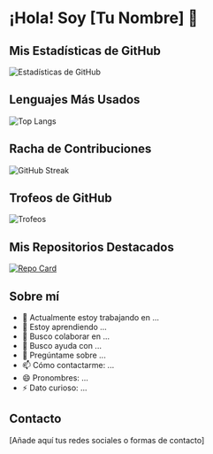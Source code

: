 # ¡Hola! Soy [Tu Nombre] 👋

## Mis Estadísticas de GitHub

![Estadísticas de GitHub](https://readme-danielcadev.vercel.app/api?username=danielcadev&show_icons=true&theme=radical)

## Lenguajes Más Usados

![Top Langs](https://readme-danielcadev.vercel.app/api/top-langs/?username=danielcadev&layout=compact&theme=radical)

## Racha de Contribuciones

![GitHub Streak](https://github-readme-streak-stats.herokuapp.com/?user=danielcadev&theme=radical)

## Trofeos de GitHub

![Trofeos](https://github-profile-trophy.vercel.app/?username=danielcadev&theme=radical&column=7)

## Mis Repositorios Destacados

[![Repo Card](https://readme-danielcadev.vercel.app/api/pin/?username=danielcadev&repo=nombre-del-repo&theme=radical)](https://github.com/danielcadev/nombre-del-repo)

## Sobre mí
- 🔭 Actualmente estoy trabajando en ...
- 🌱 Estoy aprendiendo ...
- 👯 Busco colaborar en ...
- 🤔 Busco ayuda con ...
- 💬 Pregúntame sobre ...
- 📫 Cómo contactarme: ...
- 😄 Pronombres: ...
- ⚡ Dato curioso: ...

## Contacto
[Añade aquí tus redes sociales o formas de contacto]
